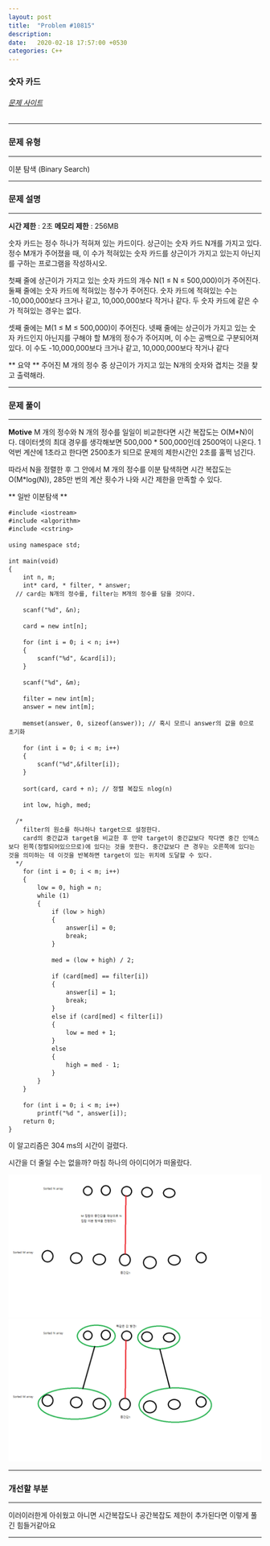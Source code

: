 ```yaml
---
layout: post
title:  "Problem #10815"
description:
date:   2020-02-18 17:57:00 +0530
categories: C++
---
```


### 숫자 카드
###### [문제 사이트](https://www.acmicpc.net/problem/10815)

- - -

### 문제 유형

- - -

이분 탐색 (Binary Search)

- - -

### 문제 설명

- - -

**시간 제한** : 2초
**메모리 제한** : 256MB

숫자 카드는 정수 하나가 적혀져 있는 카드이다. 상근이는 숫자 카드 N개를 가지고 있다. 정수 M개가 주어졌을 때, 이 수가 적혀있는 숫자 카드를 상근이가 가지고 있는지 아닌지를 구하는 프로그램을 작성하시오.

첫째 줄에 상근이가 가지고 있는 숫자 카드의 개수 N(1 ≤ N ≤ 500,000)이가 주어진다. 둘째 줄에는 숫자 카드에 적혀있는 정수가 주어진다. 숫자 카드에 적혀있는 수는 -10,000,000보다 크거나 같고, 10,000,000보다 작거나 같다. 두 숫자 카드에 같은 수가 적혀있는 경우는 없다.

셋째 줄에는 M(1 ≤ M ≤ 500,000)이 주어진다. 넷째 줄에는 상근이가 가지고 있는 숫자 카드인지 아닌지를 구해야 할 M개의 정수가 주어지며, 이 수는 공백으로 구분되어져 있다. 이 수도 -10,000,000보다 크거나 같고, 10,000,000보다 작거나 같다

** 요약 **
주어진 M 개의 정수 중 상근이가 가지고 있는 N개의 숫자와 겹치는 것을 찾고 출력해라.

- - -

### 문제 풀이

- - -

**Motive**
M 개의 정수와 N 개의 정수를 일일이 비교한다면 시간 복잡도는 O(M*N)이다. 데이터셋의 최대 경우를 생각해보면 500,000 * 500,000인데 2500억이 나온다. 1억번 계산에 1초라고 한다면 2500초가 되므로 문제의 제한시간인 2초를 훌쩍 넘긴다.

따라서 N을 정렬한 후 그 안에서 M 개의 정수를 이분 탐색하면 시간 복잡도는 O(M*log(N)), 285만 번의 계산 횟수가 나와 시간 제한을 만족할 수 있다.

** 일반 이분탐색 **
```
#include <iostream>
#include <algorithm>
#include <cstring>

using namespace std;

int main(void)
{
	int n, m;
	int* card, * filter, * answer;
  // card는 N개의 정수를, filter는 M개의 정수를 담을 것이다.

	scanf("%d", &n);

	card = new int[n];

	for (int i = 0; i < n; i++)
	{
		scanf("%d", &card[i]);
	}

	scanf("%d", &m);

	filter = new int[m];
	answer = new int[m];

	memset(answer, 0, sizeof(answer)); // 혹시 모르니 answer의 값을 0으로 초기화

	for (int i = 0; i < m; i++)
	{
		scanf("%d",&filter[i]);
	}

	sort(card, card + n); // 정렬 복잡도 nlog(n)

	int low, high, med;

  /*
    filter의 원소를 하나하나 target으로 설정한다.
    card의 중간값과 target을 비교한 후 만약 target이 중간값보다 작다면 중간 인덱스 보다 왼쪽(정렬되어있으므로)에 있다는 것을 뜻한다. 중간값보다 큰 경우는 오른쪽에 있다는 것을 의미하는 데 이것을 반복하면 target이 있는 위치에 도달할 수 있다.
  */
	for (int i = 0; i < m; i++)
	{
		low = 0, high = n;
		while (1)
		{
			if (low > high)
			{
				answer[i] = 0;
				break;
			}

			med = (low + high) / 2;

			if (card[med] == filter[i])
			{
				answer[i] = 1;
				break;
			}
			else if (card[med] < filter[i])
			{
				low = med + 1;
			}
			else
			{
				high = med - 1;
			}
		}
	}

	for (int i = 0; i < m; i++)
		printf("%d ", answer[i]);
	return 0;
}
```

이 알고리즘은 304 ms의 시간이 걸렸다.

시간을 더 줄일 수는 없을까? 마침 하나의 아이디어가 떠올랐다.

![first image](/assets/img/10815_1.png)
![second image](/assets/img/10815_2.png)

- - -

### 개선할 부분

- - -

이러이러한게 아쉬웠고 아니면 시간복잡도나 공간복잡도 제한이 추가된다면 이렇게 풀긴 힘들거같아요

- - -
